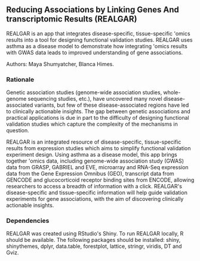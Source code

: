 ## Reducing Associations by Linking Genes And transcriptomic Results (REALGAR)

REALGAR is an app that integrates disease-specific, tissue-specific 'omics results into a tool for designing functional validation studies.  REALGAR uses asthma as a disease model to demonstrate how integrating 'omics results with GWAS data leads to improved understanding of gene associations.

Authors: Maya Shumyatcher, Blanca Himes.

### Rationale

Genetic association studies (genome-wide association studies, whole-genome sequencing studies, etc.), have uncovered many novel disease-associated variants, but few of these disease-associated regions have led to clinically actionable insights.  The gap between genetic associations and practical applications is due in part to the difficulty of designing functional validation studies which capture the complexity of the mechanisms in question.   

REALGAR is an integrated resource of disease-specific, tissue-specific results from expression studies which aims to simplify functional validation experiment design. Using asthma as a disease model, this app brings together 'omics data, including genome-wide association study (GWAS) data from GRASP, GABRIEL and EVE, microarray and RNA-Seq expression data from the Gene Expression Omnibus (GEO), transcript data from GENCODE and glucocorticoid receptor binding sites from ENCODE, allowing researchers to access a breadth of information with a click. REALGAR's disease-specific and tissue-specific information will help guide validation experiments for gene associations, with the aim of discovering clinically actionable insights.

### Dependencies

REALGAR was created using RStudio's Shiny.  To run REALGAR locally, R should be available.  The following packages should be installed: shiny, shinythemes, dplyr, data.table, forestplot, lattice, stringr, viridis, DT and Gviz.
